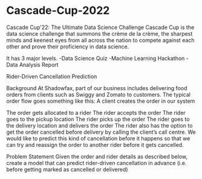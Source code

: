 # Cascade-Cup-2022
Cascade Cup'22: The Ultimate Data Science Challenge
Cascade Cup is the data science challenge that summons the crème de la crème, the sharpest minds and keenest eyes from all across the nation to compete against each other and prove their proficiency in data science.

It has 3 major levels.
-Data Science Quiz
-Machine Learning Hackathon
-Data Analysis Report

Rider-Driven Cancellation Prediction

Background
At Shadowfax, part of our business includes delivering food orders from clients such as Swiggy and Zomato to customers. The typical order flow goes something like this:
A client creates the order in our system

The order gets allocated to a rider
The rider accepts the order
The rider goes to the pickup location
The rider picks up the order
The rider goes to the delivery location and delivers the order
The rider also has the option to get the order cancelled before delivery by calling the client’s call centre. We would like to predict this kind of cancellation before it happens so that we can try and reassign the order to another rider before it gets cancelled.

Problem Statement
Given the order and rider details as described below, create a model that can predict rider-driven cancellation in advance (i.e. before getting marked as cancelled or delivered)
